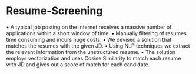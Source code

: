 # Resume-Screening

•	A typical job posting on the Internet receives a massive number of applications within a short window of time.
•	Manually filtering of resumes time consuming and incurs huge costs.
•	We devised a solution that matches the resumes with the given JD.
•	Using NLP techniques we extract the relevant information from the unstructured resume.
•	The solution employs vectorization and uses Cosine Similarity to match each resume with JD and gives out a score of match for each candidate.
